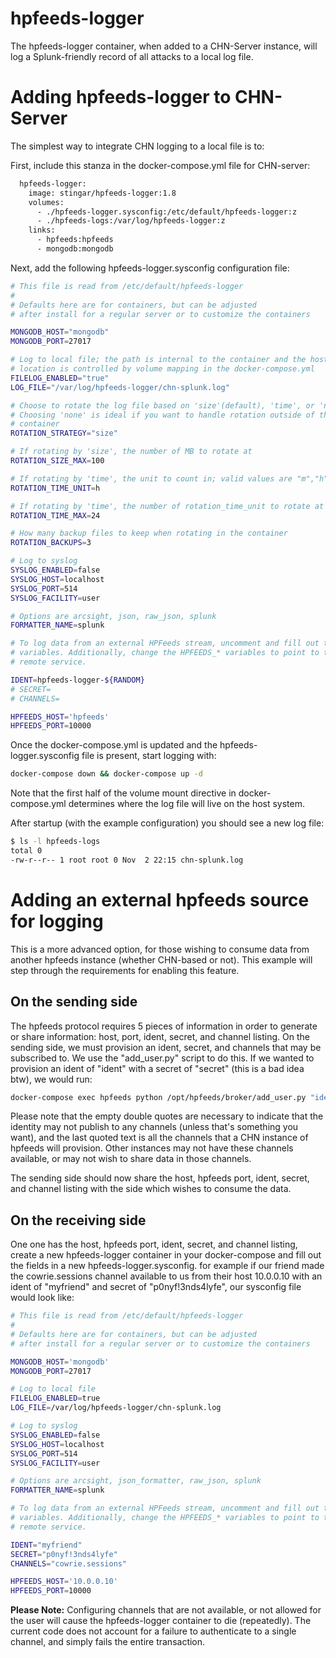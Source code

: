 hpfeeds-logger
=============
The hpfeeds-logger container, when added to a CHN-Server instance, will log a 
Splunk-friendly record of all attacks to a local log file.


# Adding hpfeeds-logger to CHN-Server
The simplest way to integrate CHN logging to a local file is to:

First, include this stanza in the docker-compose.yml file for CHN-server:
```dockerfile
  hpfeeds-logger:
    image: stingar/hpfeeds-logger:1.8
    volumes:
      - ./hpfeeds-logger.sysconfig:/etc/default/hpfeeds-logger:z
      - ./hpfeeds-logs:/var/log/hpfeeds-logger:z
    links:
      - hpfeeds:hpfeeds
      - mongodb:mongodb
```
Next, add the following hpfeeds-logger.sysconfig configuration file:
```bash
# This file is read from /etc/default/hpfeeds-logger
#
# Defaults here are for containers, but can be adjusted
# after install for a regular server or to customize the containers

MONGODB_HOST="mongodb"
MONGODB_PORT=27017

# Log to local file; the path is internal to the container and the host filesystem
# location is controlled by volume mapping in the docker-compose.yml
FILELOG_ENABLED="true"
LOG_FILE="/var/log/hpfeeds-logger/chn-splunk.log"

# Choose to rotate the log file based on 'size'(default), 'time', or 'none'
# Choosing 'none' is ideal if you want to handle rotation outside of the
# container
ROTATION_STRATEGY="size"

# If rotating by 'size', the number of MB to rotate at
ROTATION_SIZE_MAX=100

# If rotating by 'time', the unit to count in; valid values are "m","h", and "d"
ROTATION_TIME_UNIT=h

# If rotating by 'time', the number of rotation_time_unit to rotate at
ROTATION_TIME_MAX=24

# How many backup files to keep when rotating in the container
ROTATION_BACKUPS=3

# Log to syslog
SYSLOG_ENABLED=false
SYSLOG_HOST=localhost
SYSLOG_PORT=514
SYSLOG_FACILITY=user

# Options are arcsight, json, raw_json, splunk
FORMATTER_NAME=splunk

# To log data from an external HPFeeds stream, uncomment and fill out these
# variables. Additionally, change the HPFEEDS_* variables to point to the
# remote service.

IDENT=hpfeeds-logger-${RANDOM}
# SECRET=
# CHANNELS=

HPFEEDS_HOST='hpfeeds'
HPFEEDS_PORT=10000
```
Once the docker-compose.yml is updated and the hpfeeds-logger.sysconfig file is 
present, start logging with:

```bash
docker-compose down && docker-compose up -d
```
Note that the first half of the volume mount directive in docker-compose.yml 
determines where the log file will live on the host system. 

After startup (with the example configuration) you should see a new log file:

```bash
$ ls -l hpfeeds-logs
total 0
-rw-r--r-- 1 root root 0 Nov  2 22:15 chn-splunk.log
``` 
# Adding an external hpfeeds source for logging
This is a more advanced option, for those wishing to consume data from 
another hpfeeds instance (whether CHN-based or not). This example will step 
through the requirements for enabling this feature.

## On the sending side
The hpfeeds protocol requires 5 pieces of information in order to generate or
 share information: host, port, ident, secret, and channel listing. On the 
 sending side, we must provision an ident, secret, and channels that may be 
 subscribed to. We use the "add_user.py" script to do this. If we wanted to 
 provision an ident of "ident" with a secret of "secret" (this is a bad idea 
 btw), we would run:

```bash
docker-compose exec hpfeeds python /opt/hpfeeds/broker/add_user.py "ident" "secret" "" "amun.events,conpot.events,thug.events,beeswarm.hive,dionaea.capture,dionaea.connections,thug.files,beeswarm.feeder,cuckoo.analysis,kippo.sessions,cowrie.sessions,glastopf.events,glastopf.files,mwbinary.dionaea.sensorunique,snort.alerts,wordpot.events,p0f.events,suricata.events,shockpot.events,elastichoney.events,rdphoney.sessions,uhp.events"
```
Please note that the empty double quotes are necessary to indicate that the 
identity may not publish to any channels (unless that's something you want), 
and the last quoted text is all the channels that a CHN instance of hpfeeds 
will provision. Other instances may not have these channels available, or may
 not wish to share data in those channels. 
 
The sending side should now share the host, hpfeeds port, ident, secret, and 
channel listing with the side which wishes to consume the data.

## On the receiving side
One one has the host, hpfeeds port, ident, secret, and channel listing, 
create a new hpfeeds-logger container in your docker-compose and fill out the
 fields in a new hpfeeds-logger.sysconfig. for example if our friend made 
 the cowrie.sessions channel available to us from their host 10.0.0.10 with an 
 ident of "myfriend" and 
 secret of "p0nyf!3nds4lyfe", our sysconfig file would look like:

```bash
# This file is read from /etc/default/hpfeeds-logger
#
# Defaults here are for containers, but can be adjusted
# after install for a regular server or to customize the containers

MONGODB_HOST='mongodb'
MONGODB_PORT=27017

# Log to local file
FILELOG_ENABLED=true
LOG_FILE=/var/log/hpfeeds-logger/chn-splunk.log

# Log to syslog
SYSLOG_ENABLED=false
SYSLOG_HOST=localhost
SYSLOG_PORT=514
SYSLOG_FACILITY=user

# Options are arcsight, json_formatter, raw_json, splunk
FORMATTER_NAME=splunk

# To log data from an external HPFeeds stream, uncomment and fill out these
# variables. Additionally, change the HPFEEDS_* variables to point to the
# remote service.

IDENT="myfriend"
SECRET="p0nyf!3nds4lyfe"
CHANNELS="cowrie.sessions"

HPFEEDS_HOST='10.0.0.10'
HPFEEDS_PORT=10000
```
**Please Note:** Configuring channels that are not available, or not allowed 
for the user will cause the hpfeeds-logger container to die (repeatedly). 
The current code does not account for a failure to authenticate to a single 
channel, and simply fails the entire transaction.
